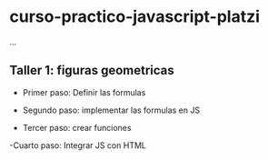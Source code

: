# curso-practico-javascript-platzi

...

## Taller 1: figuras geometricas

- Primer paso: Definir las formulas

- Segundo paso: implementar las formulas en JS

- Tercer paso: crear funciones

-Cuarto paso: Integrar JS con HTML